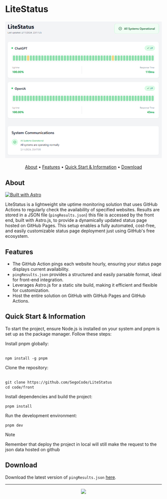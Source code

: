 # LiteStatus

<h3 align="center"><img src="media/demo2.png"></h3>

<p align="center">
  <a href="#about">About</a> •
  <a href="#features">Features</a> •
  <a href="#quick-start--information">Quick Start & Information</a> •
  <a href="#download">Download</a> 
</p>

## About
[![Built with Astro](https://astro.badg.es/v2/built-with-astro/tiny.svg)](https://astro.build)

LiteStatus is a lightweight site uptime monitoring solution that uses GitHub Actions to regularly check the availability of specified websites. Results are stored in a JSON file (`pingResults.json`) this file is accessed by the front end, built with Astro.js, to provide a dynamically updated status page hosted on GitHub Pages. This setup enables a fully automated, cost-free, and easily customizable status page deployment just using GitHub's free ecosystem.

## Features

- The GitHub Action pings each website hourly, ensuring your status page displays current availability.
- `pingResults.json` provides a structured and easily parsable format, ideal for front-end integration.
- Leverages Astro.js for a static site build, making it efficient and flexible for customization.
- Host the entire solution on GitHub with GitHub Pages and GitHub Actions.

## Quick Start & Information

To start the project, ensure Node.js is installed on your system and pnpm is set up as the package manager. Follow these steps:

Install pnpm globally:

```shell

npm install -g pnpm
```

Clone the repository:

```shell

git clone https://github.com/SegoCode/LiteStatus
cd code/front
```

Install dependencies and build the project:

```shell
pnpm install
```

Run the development environment:

```shell
pnpm dev
```

> [!NOTE]  
> Remember that deploy the project in local will still make the request to the json data hosted on github

## Download

Download the latest version of `pingResults.json` [here](https://github.com/SegoCode/LiteStatus/blob/main/code/ping/pingResults.json).

---
<p align="center"><a href="https://github.com/SegoCode/LiteStatus/graphs/contributors">
  <img src="https://contrib.rocks/image?repo=SegoCode/LiteStatus" />
</a></p>
